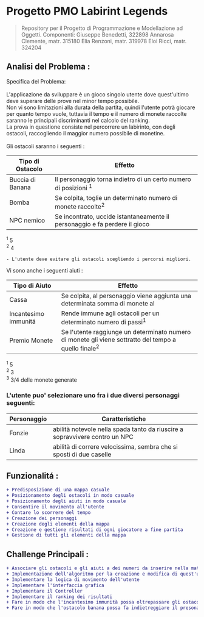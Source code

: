 # Progetto PMO Labirint Legends

> Repository per il Progetto di Programmazione e Modellazione ad Oggetti.
> Componenti:
> Giuseppe Benedetti, 322898
> Annarosa Clemente, matr. 315180
> Elia Renzoni, matr. 319978
> Eloi Ricci, matr. 324204

## Analisi del Problema :
Specifica del Problema:<br>
<br>
L'applicazione da sviluppare è un gioco singolo utente dove quest'ultimo deve superare delle prove nel minor tempo possibile.<br>
Non vi sono limitazioni alla durata della partita, quindi l'utente potrà giocare per quanto tempo vuole, tuttavia il tempo e il numero di monete raccolte saranno le principali discriminanti nel calcolo del ranking.<br>
La prova in questione consiste nel percorrere un labirinto, con degli ostacoli, raccogliendo il maggior numero possibile di monetine. <br>
<br>
Gli ostacoli saranno i seguenti : 
<br>

| Tipo di Ostacolo  | Effetto |
|-------------------|-----------------|
| Buccia di Banana  | Il personaggio torna indietro di un certo numero di posizioni <sup>1</sup>   |
| Bomba             | Se colpita, toglie un determinato numero di monete raccolte<sup>2</sup> | 
| NPC nemico        | Se incontrato, uccide istantaneamente il personaggio e fa perdere il gioco|

<sup>1</sup> 5
<br>
<sup>2</sup> 4
<br>

```
- L'utente deve evitare gli ostacoli scegliendo i percorsi migliori. 
```
Vi sono anche i seguenti aiuti : <br>

|     Tipo di Aiuto    | Effetto |
|----------------------|---------|
| Cassa                | Se colpita, al personaggio viene aggiunta una determinata somma di monete al |
| Incantesimo immunitá | Rende immune agli ostacoli per un determinato numero di passi<sup>1</sup> | 
| Premio Monete        | Se l'utente raggiunge un determinato numero di monete gli viene sottratto del tempo a quello finale<sup>2</sup> |

<sup>1</sup> 5
<br>
<sup>2</sup> 3
<br>
<sup>3</sup> 3/4 delle monete generate

### L'utente puo' selezionare uno fra i due diversi personaggi seguenti:

| Personaggio | Caratteristiche |
|-------------|-----------------|
| Fonzie | abilità notevole nella spada tanto da riuscire a sopravvivere contro un NPC|
| Linda | abilità di correre velocissima, sembra che si sposti di due caselle |

## Funzionalitá :  
```diff
+ Predisposizione di una mappa casuale
+ Posizionamento degli ostacoli in modo casuale
+ Posizionamento degli aiuti in modo casuale
+ Consentire il movimento all'utente
+ Contare lo scorrere del tempo
+ Creazione dei personaggi
+ Creazione degli elementi della mappa
+ Creazione e gestione risultati di ogni giocatore a fine partita
+ Gestione di tutti gli elementi della mappa
```
## Challenge Principali :
```diff
+ Associare gli ostacoli e gli aiuti a dei numeri da inserire nella matrice 
+ Implementazione dell'algoritmo per la creazione e modifica di quest'ultima real time
+ Implementare la logica di movimento dell'utente 
+ Implementare l'interfaccia grafica  
+ Implementare il Controller 
+ Implementare il ranking dei risultati 
+ Fare in modo che l'incantesimo immunità possa oltrepassare gli ostacoli
+ Fare in modo che l'ostacolo banana possa fa indietreggiare il presonaggio
```
